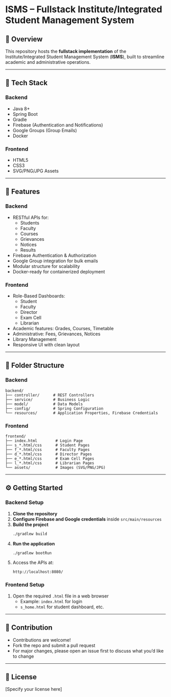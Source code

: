 # ISMS – Fullstack Institute/Integrated Student Management System

## 📌 Overview

This repository hosts the **fullstack implementation** of the Institute/Integrated Student Management System (**ISMS**), built to streamline academic and administrative operations.

---

## 🔧 Tech Stack

### Backend
- Java 8+
- Spring Boot
- Gradle
- Firebase (Authentication and Notifications)
- Google Groups (Group Emails)
- Docker

### Frontend
- HTML5
- CSS3
- SVG/PNG/JPG Assets

---

## 🚀 Features

### Backend
- RESTful APIs for:
  - Students
  - Faculty
  - Courses
  - Grievances
  - Notices
  - Results
- Firebase Authentication & Authorization
- Google Group integration for bulk emails
- Modular structure for scalability
- Docker-ready for containerized deployment

### Frontend
- Role-Based Dashboards:
  - Student
  - Faculty
  - Director
  - Exam Cell
  - Librarian
- Academic features: Grades, Courses, Timetable
- Administrative: Fees, Grievances, Notices
- Library Management
- Responsive UI with clean layout

---

## 📁 Folder Structure

### Backend
```
backend/
├── controller/      # REST Controllers
├── service/         # Business Logic
├── model/           # Data Models
├── config/          # Spring Configuration
└── resources/       # Application Properties, Firebase Credentials
```

### Frontend
```
frontend/
├── index.html        # Login Page
├── s_*.html/css      # Student Pages
├── f_*.html/css      # Faculty Pages
├── d_*.html/css      # Director Pages
├── e_*.html/css      # Exam Cell Pages
├── l_*.html/css      # Librarian Pages
└── assets/           # Images (SVG/PNG/JPG)
```

---

## ⚙️ Getting Started

### Backend Setup

1. **Clone the repository**
2. **Configure Firebase and Google credentials** inside `src/main/resources`
3. **Build the project**  
   ```bash
   ./gradlew build
   ```
4. **Run the application**  
   ```bash
   ./gradlew bootRun
   ```
5. Access the APIs at:  
   ```
   http://localhost:8080/
   ```

### Frontend Setup

1. Open the required `.html` file in a web browser  
   - Example: `index.html` for login  
   - `s_home.html` for student dashboard, etc.

---

## 🤝 Contribution

- Contributions are welcome!
- Fork the repo and submit a pull request
- For major changes, please open an issue first to discuss what you’d like to change

---

## 📜 License

[Specify your license here]
